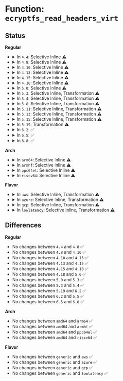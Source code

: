 # Function: <code>ecryptfs_read_headers_virt</code>

## Status
<b>Regular</b>
<ul>
<li>
<details>
<summary>In <code>4.4</code>: Selective Inline ⚠️</summary>

```c
int ecryptfs_read_headers_virt(char *page_virt, struct ecryptfs_crypt_stat *crypt_stat, struct dentry *ecryptfs_dentry, int validate_header_size);
```

**Collision:** Unique Static

**Inline:** Selective

**Transformation:** False

**Instances:**

```
In fs/ecryptfs/crypto.c (ffffffff813067f0)
Location: fs/ecryptfs/crypto.c:1311
Inline: True
Direct callers:
  - fs/ecryptfs/crypto.c:ecryptfs_read_metadata
  - fs/ecryptfs/crypto.c:ecryptfs_read_metadata
```
**Symbols:**

```
ffffffff813067f0-ffffffff81306983: ecryptfs_read_headers_virt (STB_LOCAL)
```
</details>
</li>
<li>
<details>
<summary>In <code>4.8</code>: Selective Inline ⚠️</summary>

```c
int ecryptfs_read_headers_virt(char *page_virt, struct ecryptfs_crypt_stat *crypt_stat, struct dentry *ecryptfs_dentry, int validate_header_size);
```

**Collision:** Unique Static

**Inline:** Selective

**Transformation:** False

**Instances:**

```
In fs/ecryptfs/crypto.c (ffffffff81339330)
Location: fs/ecryptfs/crypto.c:1305
Inline: True
Direct callers:
  - fs/ecryptfs/crypto.c:ecryptfs_read_metadata
  - fs/ecryptfs/crypto.c:ecryptfs_read_metadata
```
**Symbols:**

```
ffffffff81339330-ffffffff81339508: ecryptfs_read_headers_virt (STB_LOCAL)
```
</details>
</li>
<li>
<details>
<summary>In <code>4.10</code>: Selective Inline ⚠️</summary>

```c
int ecryptfs_read_headers_virt(char *page_virt, struct ecryptfs_crypt_stat *crypt_stat, struct dentry *ecryptfs_dentry, int validate_header_size);
```

**Collision:** Unique Static

**Inline:** Selective

**Transformation:** False

**Instances:**

```
In fs/ecryptfs/crypto.c (ffffffff8134f0d0)
Location: fs/ecryptfs/crypto.c:1305
Inline: True
Direct callers:
  - fs/ecryptfs/crypto.c:ecryptfs_read_metadata
  - fs/ecryptfs/crypto.c:ecryptfs_read_metadata
```
**Symbols:**

```
ffffffff8134f0d0-ffffffff8134f2a8: ecryptfs_read_headers_virt (STB_LOCAL)
```
</details>
</li>
<li>
<details>
<summary>In <code>4.13</code>: Selective Inline ⚠️</summary>

```c
int ecryptfs_read_headers_virt(char *page_virt, struct ecryptfs_crypt_stat *crypt_stat, struct dentry *ecryptfs_dentry, int validate_header_size);
```

**Collision:** Unique Static

**Inline:** Selective

**Transformation:** False

**Instances:**

```
In fs/ecryptfs/crypto.c (ffffffff81363b80)
Location: fs/ecryptfs/crypto.c:1305
Inline: True
Direct callers:
  - fs/ecryptfs/crypto.c:ecryptfs_read_metadata
  - fs/ecryptfs/crypto.c:ecryptfs_read_metadata
```
**Symbols:**

```
ffffffff81363b80-ffffffff81363d4f: ecryptfs_read_headers_virt (STB_LOCAL)
```
</details>
</li>
<li>
<details>
<summary>In <code>4.15</code>: Selective Inline ⚠️</summary>

```c
int ecryptfs_read_headers_virt(char *page_virt, struct ecryptfs_crypt_stat *crypt_stat, struct dentry *ecryptfs_dentry, int validate_header_size);
```

**Collision:** Unique Static

**Inline:** Selective

**Transformation:** False

**Instances:**

```
In fs/ecryptfs/crypto.c (ffffffff813888f0)
Location: fs/ecryptfs/crypto.c:1289
Inline: True
Direct callers:
  - fs/ecryptfs/crypto.c:ecryptfs_read_metadata
  - fs/ecryptfs/crypto.c:ecryptfs_read_metadata
```
**Symbols:**

```
ffffffff813888f0-ffffffff81388abf: ecryptfs_read_headers_virt (STB_LOCAL)
```
</details>
</li>
<li>
<details>
<summary>In <code>4.18</code>: Selective Inline ⚠️</summary>

```c
int ecryptfs_read_headers_virt(char *page_virt, struct ecryptfs_crypt_stat *crypt_stat, struct dentry *ecryptfs_dentry, int validate_header_size);
```

**Collision:** Unique Static

**Inline:** Selective

**Transformation:** False

**Instances:**

```
In fs/ecryptfs/crypto.c (ffffffff813b7740)
Location: fs/ecryptfs/crypto.c:1289
Inline: True
Direct callers:
  - fs/ecryptfs/crypto.c:ecryptfs_read_metadata
  - fs/ecryptfs/crypto.c:ecryptfs_read_metadata
```
**Symbols:**

```
ffffffff813b7740-ffffffff813b790f: ecryptfs_read_headers_virt (STB_LOCAL)
```
</details>
</li>
<li>
<details>
<summary>In <code>5.0</code>: Selective Inline ⚠️</summary>

```c
int ecryptfs_read_headers_virt(char *page_virt, struct ecryptfs_crypt_stat *crypt_stat, struct dentry *ecryptfs_dentry, int validate_header_size);
```

**Collision:** Unique Static

**Inline:** Selective

**Transformation:** False

**Instances:**

```
In fs/ecryptfs/crypto.c (ffffffff813d0c50)
Location: fs/ecryptfs/crypto.c:1289
Inline: True
Direct callers:
  - fs/ecryptfs/crypto.c:ecryptfs_read_metadata
  - fs/ecryptfs/crypto.c:ecryptfs_read_metadata
```
**Symbols:**

```
ffffffff813d0c50-ffffffff813d0e1f: ecryptfs_read_headers_virt (STB_LOCAL)
```
</details>
</li>
<li>
<details>
<summary>In <code>5.3</code>: Selective Inline, Transformation ⚠️</summary>

```c
int ecryptfs_read_headers_virt(char *page_virt, struct ecryptfs_crypt_stat *crypt_stat, struct dentry *ecryptfs_dentry, int validate_header_size);
```

**Collision:** Unique Static

**Inline:** Selective

**Transformation:** True

**Instances:**

```
In fs/ecryptfs/crypto.c (ffffffff813fb80a)
Location: fs/ecryptfs/crypto.c:1286
Inline: True
Direct callers:
  - fs/ecryptfs/crypto.c:ecryptfs_read_metadata
  - fs/ecryptfs/crypto.c:ecryptfs_read_metadata
```
**Symbols:**

```
ffffffff813fb790-ffffffff813fb92e: ecryptfs_read_headers_virt (STB_LOCAL)
ffffffff813fda69-ffffffff813fda97: ecryptfs_read_headers_virt.cold (STB_LOCAL)
```
</details>
</li>
<li>
<details>
<summary>In <code>5.4</code>: Selective Inline, Transformation ⚠️</summary>

```c
int ecryptfs_read_headers_virt(char *page_virt, struct ecryptfs_crypt_stat *crypt_stat, struct dentry *ecryptfs_dentry, int validate_header_size);
```

**Collision:** Unique Static

**Inline:** Selective

**Transformation:** True

**Instances:**

```
In fs/ecryptfs/crypto.c (ffffffff814156ea)
Location: fs/ecryptfs/crypto.c:1288
Inline: True
Direct callers:
  - fs/ecryptfs/crypto.c:ecryptfs_read_metadata
  - fs/ecryptfs/crypto.c:ecryptfs_read_metadata
```
**Symbols:**

```
ffffffff81415670-ffffffff8141580e: ecryptfs_read_headers_virt (STB_LOCAL)
ffffffff81417955-ffffffff81417983: ecryptfs_read_headers_virt.cold (STB_LOCAL)
```
</details>
</li>
<li>
<details>
<summary>In <code>5.8</code>: Selective Inline, Transformation ⚠️</summary>

**Collision:** Unique Static

**Inline:** Selective

**Transformation:** True

**Instances:**

```
In fs/ecryptfs/crypto.c (ffffffff8146553d)
Location: fs/ecryptfs/crypto.c:1273
Inline: True
Inline callers:
  - fs/ecryptfs/crypto.c:ecryptfs_read_metadata
  - fs/ecryptfs/crypto.c:ecryptfs_read_metadata
Direct callers:
  - fs/ecryptfs/crypto.c:ecryptfs_read_metadata
  - fs/ecryptfs/crypto.c:ecryptfs_read_metadata
```
**Symbols:**

```
ffffffff81463f30-ffffffff8146407a: ecryptfs_read_headers_virt.part.0 (STB_LOCAL)
ffffffff81465f35-ffffffff81465f63: ecryptfs_read_headers_virt.part.0.cold (STB_LOCAL)
```
</details>
</li>
<li>
<details>
<summary>In <code>5.11</code>: Selective Inline, Transformation ⚠️</summary>

**Collision:** Unique Static

**Inline:** Selective

**Transformation:** True

**Instances:**

```
In fs/ecryptfs/crypto.c (ffffffff81480ddd)
Location: fs/ecryptfs/crypto.c:1273
Inline: True
Inline callers:
  - fs/ecryptfs/crypto.c:ecryptfs_read_metadata
  - fs/ecryptfs/crypto.c:ecryptfs_read_metadata
Direct callers:
  - fs/ecryptfs/crypto.c:ecryptfs_read_metadata
  - fs/ecryptfs/crypto.c:ecryptfs_read_metadata
```
**Symbols:**

```
ffffffff8147f6f0-ffffffff8147f83d: ecryptfs_read_headers_virt.part.0 (STB_LOCAL)
ffffffff81bee6a4-ffffffff81bee6d2: ecryptfs_read_headers_virt.part.0.cold (STB_LOCAL)
```
</details>
</li>
<li>
<details>
<summary>In <code>5.13</code>: Selective Inline, Transformation ⚠️</summary>

**Collision:** Unique Static

**Inline:** Selective

**Transformation:** True

**Instances:**

```
In fs/ecryptfs/crypto.c (ffffffff814866cd)
Location: fs/ecryptfs/crypto.c:1268
Inline: True
Inline callers:
  - fs/ecryptfs/crypto.c:ecryptfs_read_metadata
  - fs/ecryptfs/crypto.c:ecryptfs_read_metadata
Direct callers:
  - fs/ecryptfs/crypto.c:ecryptfs_read_metadata
  - fs/ecryptfs/crypto.c:ecryptfs_read_metadata
```
**Symbols:**

```
ffffffff81484f50-ffffffff81485099: ecryptfs_read_headers_virt.part.0 (STB_LOCAL)
ffffffff81be06dd-ffffffff81be070b: ecryptfs_read_headers_virt.part.0.cold (STB_LOCAL)
```
</details>
</li>
<li>
<details>
<summary>In <code>5.15</code>: Selective Inline, Transformation ⚠️</summary>

**Collision:** Unique Static

**Inline:** Selective

**Transformation:** True

**Instances:**

```
In fs/ecryptfs/crypto.c (ffffffff814dde5d)
Location: fs/ecryptfs/crypto.c:1268
Inline: True
Inline callers:
  - fs/ecryptfs/crypto.c:ecryptfs_read_metadata
  - fs/ecryptfs/crypto.c:ecryptfs_read_metadata
Direct callers:
  - fs/ecryptfs/crypto.c:ecryptfs_read_metadata
  - fs/ecryptfs/crypto.c:ecryptfs_read_metadata
```
**Symbols:**

```
ffffffff814dc5d0-ffffffff814dc7b7: ecryptfs_read_headers_virt.part.0 (STB_LOCAL)
ffffffff81cd0e7a-ffffffff81cd0ea8: ecryptfs_read_headers_virt.part.0.cold (STB_LOCAL)
```
</details>
</li>
<li>
<details>
<summary>In <code>5.19</code>: Transformation ⚠️</summary>

```c
int ecryptfs_read_headers_virt(char *page_virt, struct ecryptfs_crypt_stat *crypt_stat, struct dentry *ecryptfs_dentry, int validate_header_size);
```

**Collision:** Unique Static

**Inline:** No

**Transformation:** True

**Instances:**

```
In fs/ecryptfs/crypto.c (0)
Location: fs/ecryptfs/crypto.c:1268
Inline: False
Direct callers:
  - fs/ecryptfs/crypto.c:ecryptfs_read_metadata
  - fs/ecryptfs/crypto.c:ecryptfs_read_metadata
```
**Symbols:**

```
ffffffff8156a3f0-ffffffff8156a6a7: ecryptfs_read_headers_virt (STB_LOCAL)
ffffffff81e840ba-ffffffff81e840e3: ecryptfs_read_headers_virt.cold (STB_LOCAL)
```
</details>
</li>
<li>
<details>
<summary>In <code>6.2</code>: ✅</summary>

```c
int ecryptfs_read_headers_virt(char *page_virt, struct ecryptfs_crypt_stat *crypt_stat, struct dentry *ecryptfs_dentry, int validate_header_size);
```

**Collision:** Unique Static

**Inline:** No

**Transformation:** False

**Instances:**

```
In fs/ecryptfs/crypto.c (ffffffff8160e190)
Location: fs/ecryptfs/crypto.c:1268
Inline: False
Direct callers:
  - fs/ecryptfs/crypto.c:ecryptfs_read_metadata
  - fs/ecryptfs/crypto.c:ecryptfs_read_metadata
```
**Symbols:**

```
ffffffff8160e190-ffffffff8160e467: ecryptfs_read_headers_virt (STB_LOCAL)
```
</details>
</li>
<li>
<details>
<summary>In <code>6.5</code>: ✅</summary>

```c
int ecryptfs_read_headers_virt(char *page_virt, struct ecryptfs_crypt_stat *crypt_stat, struct dentry *ecryptfs_dentry, int validate_header_size);
```

**Collision:** Unique Static

**Inline:** No

**Transformation:** False

**Instances:**

```
In fs/ecryptfs/crypto.c (ffffffff81646000)
Location: fs/ecryptfs/crypto.c:1244
Inline: False
Direct callers:
  - fs/ecryptfs/crypto.c:ecryptfs_read_metadata
  - fs/ecryptfs/crypto.c:ecryptfs_read_metadata
```
**Symbols:**

```
ffffffff81646000-ffffffff816462d3: ecryptfs_read_headers_virt (STB_LOCAL)
```
</details>
</li>
<li>
<details>
<summary>In <code>6.8</code>: ✅</summary>

```c
int ecryptfs_read_headers_virt(char *page_virt, struct ecryptfs_crypt_stat *crypt_stat, struct dentry *ecryptfs_dentry, int validate_header_size);
```

**Collision:** Unique Static

**Inline:** No

**Transformation:** False

**Instances:**

```
In fs/ecryptfs/crypto.c (ffffffff8167f4c0)
Location: fs/ecryptfs/crypto.c:1244
Inline: False
Direct callers:
  - fs/ecryptfs/crypto.c:ecryptfs_read_metadata
  - fs/ecryptfs/crypto.c:ecryptfs_read_metadata
```
**Symbols:**

```
ffffffff8167f4c0-ffffffff8167f793: ecryptfs_read_headers_virt (STB_LOCAL)
```
</details>
</li>
</ul>
<b>Arch</b>
<ul>
<li>
<details>
<summary>In <code>arm64</code>: Selective Inline ⚠️</summary>

```c
int ecryptfs_read_headers_virt(char *page_virt, struct ecryptfs_crypt_stat *crypt_stat, struct dentry *ecryptfs_dentry, int validate_header_size);
```

**Collision:** Unique Static

**Inline:** Selective

**Transformation:** False

**Instances:**

```
In fs/ecryptfs/crypto.c (ffff8000104f85e0)
Location: fs/ecryptfs/crypto.c:1288
Inline: True
Direct callers:
  - fs/ecryptfs/crypto.c:ecryptfs_read_metadata
  - fs/ecryptfs/crypto.c:ecryptfs_read_metadata
```
**Symbols:**

```
ffff8000104f85e0-ffff8000104f879c: ecryptfs_read_headers_virt (STB_LOCAL)
```
</details>
</li>
<li>
<details>
<summary>In <code>armhf</code>: Selective Inline ⚠️</summary>

```c
int ecryptfs_read_headers_virt(char *page_virt, struct ecryptfs_crypt_stat *crypt_stat, struct dentry *ecryptfs_dentry, int validate_header_size);
```

**Collision:** Unique Static

**Inline:** Selective

**Transformation:** False

**Instances:**

```
In fs/ecryptfs/crypto.c (c06b5ed0)
Location: fs/ecryptfs/crypto.c:1288
Inline: True
Direct callers:
  - fs/ecryptfs/crypto.c:ecryptfs_read_metadata
  - fs/ecryptfs/crypto.c:ecryptfs_read_metadata
```
**Symbols:**

```
c06b5ed0-c06b6068: ecryptfs_read_headers_virt (STB_LOCAL)
```
</details>
</li>
<li>
<details>
<summary>In <code>ppc64el</code>: Selective Inline ⚠️</summary>

```c
int ecryptfs_read_headers_virt(char *page_virt, struct ecryptfs_crypt_stat *crypt_stat, struct dentry *ecryptfs_dentry, int validate_header_size);
```

**Collision:** Unique Static

**Inline:** Selective

**Transformation:** False

**Instances:**

```
In fs/ecryptfs/crypto.c (c000000000637e00)
Location: fs/ecryptfs/crypto.c:1288
Inline: True
Direct callers:
  - fs/ecryptfs/crypto.c:ecryptfs_read_metadata
  - fs/ecryptfs/crypto.c:ecryptfs_read_metadata
```
**Symbols:**

```
c000000000637e00-c000000000638050: ecryptfs_read_headers_virt (STB_LOCAL)
```
</details>
</li>
<li>
<details>
<summary>In <code>riscv64</code>: Selective Inline ⚠️</summary>

```c
int ecryptfs_read_headers_virt(char *page_virt, struct ecryptfs_crypt_stat *crypt_stat, struct dentry *ecryptfs_dentry, int validate_header_size);
```

**Collision:** Unique Static

**Inline:** Selective

**Transformation:** False

**Instances:**

```
In fs/ecryptfs/crypto.c (ffffffe000366f38)
Location: fs/ecryptfs/crypto.c:1288
Inline: True
Direct callers:
  - fs/ecryptfs/crypto.c:ecryptfs_read_metadata
  - fs/ecryptfs/crypto.c:ecryptfs_read_metadata
```
**Symbols:**

```
ffffffe000366f38-ffffffe0003670ec: ecryptfs_read_headers_virt (STB_LOCAL)
```
</details>
</li>
</ul>
<b>Flavor</b>
<ul>
<li>
<details>
<summary>In <code>aws</code>: Selective Inline, Transformation ⚠️</summary>

```c
int ecryptfs_read_headers_virt(char *page_virt, struct ecryptfs_crypt_stat *crypt_stat, struct dentry *ecryptfs_dentry, int validate_header_size);
```

**Collision:** Unique Static

**Inline:** Selective

**Transformation:** True

**Instances:**

```
In fs/ecryptfs/crypto.c (ffffffff8140dcca)
Location: fs/ecryptfs/crypto.c:1288
Inline: True
Direct callers:
  - fs/ecryptfs/crypto.c:ecryptfs_read_metadata
  - fs/ecryptfs/crypto.c:ecryptfs_read_metadata
```
**Symbols:**

```
ffffffff8140dc50-ffffffff8140ddee: ecryptfs_read_headers_virt (STB_LOCAL)
ffffffff8140ff35-ffffffff8140ff63: ecryptfs_read_headers_virt.cold (STB_LOCAL)
```
</details>
</li>
<li>
<details>
<summary>In <code>azure</code>: Selective Inline, Transformation ⚠️</summary>

```c
int ecryptfs_read_headers_virt(char *page_virt, struct ecryptfs_crypt_stat *crypt_stat, struct dentry *ecryptfs_dentry, int validate_header_size);
```

**Collision:** Unique Static

**Inline:** Selective

**Transformation:** True

**Instances:**

```
In fs/ecryptfs/crypto.c (ffffffff813fe74a)
Location: fs/ecryptfs/crypto.c:1288
Inline: True
Direct callers:
  - fs/ecryptfs/crypto.c:ecryptfs_read_metadata
  - fs/ecryptfs/crypto.c:ecryptfs_read_metadata
```
**Symbols:**

```
ffffffff813fe6d0-ffffffff813fe86e: ecryptfs_read_headers_virt (STB_LOCAL)
ffffffff814009b5-ffffffff814009e3: ecryptfs_read_headers_virt.cold (STB_LOCAL)
```
</details>
</li>
<li>
<details>
<summary>In <code>gcp</code>: Selective Inline, Transformation ⚠️</summary>

```c
int ecryptfs_read_headers_virt(char *page_virt, struct ecryptfs_crypt_stat *crypt_stat, struct dentry *ecryptfs_dentry, int validate_header_size);
```

**Collision:** Unique Static

**Inline:** Selective

**Transformation:** True

**Instances:**

```
In fs/ecryptfs/crypto.c (ffffffff8140b04a)
Location: fs/ecryptfs/crypto.c:1288
Inline: True
Direct callers:
  - fs/ecryptfs/crypto.c:ecryptfs_read_metadata
  - fs/ecryptfs/crypto.c:ecryptfs_read_metadata
```
**Symbols:**

```
ffffffff8140afd0-ffffffff8140b16e: ecryptfs_read_headers_virt (STB_LOCAL)
ffffffff8140d2b5-ffffffff8140d2e3: ecryptfs_read_headers_virt.cold (STB_LOCAL)
```
</details>
</li>
<li>
<details>
<summary>In <code>lowlatency</code>: Selective Inline, Transformation ⚠️</summary>

```c
int ecryptfs_read_headers_virt(char *page_virt, struct ecryptfs_crypt_stat *crypt_stat, struct dentry *ecryptfs_dentry, int validate_header_size);
```

**Collision:** Unique Static

**Inline:** Selective

**Transformation:** True

**Instances:**

```
In fs/ecryptfs/crypto.c (ffffffff81420cea)
Location: fs/ecryptfs/crypto.c:1288
Inline: True
Direct callers:
  - fs/ecryptfs/crypto.c:ecryptfs_read_metadata
  - fs/ecryptfs/crypto.c:ecryptfs_read_metadata
```
**Symbols:**

```
ffffffff81420c70-ffffffff81420e0e: ecryptfs_read_headers_virt (STB_LOCAL)
ffffffff81422f35-ffffffff81422f63: ecryptfs_read_headers_virt.cold (STB_LOCAL)
```
</details>
</li>
</ul>

## Differences
<b>Regular</b>
<ul>
<li>
No changes between <code>4.4</code> and <code>4.8</code> ✅
</li>
<li>
No changes between <code>4.8</code> and <code>4.10</code> ✅
</li>
<li>
No changes between <code>4.10</code> and <code>4.13</code> ✅
</li>
<li>
No changes between <code>4.13</code> and <code>4.15</code> ✅
</li>
<li>
No changes between <code>4.15</code> and <code>4.18</code> ✅
</li>
<li>
No changes between <code>4.18</code> and <code>5.0</code> ✅
</li>
<li>
No changes between <code>5.0</code> and <code>5.3</code> ✅
</li>
<li>
No changes between <code>5.3</code> and <code>5.4</code> ✅
</li>
<li>
No changes between <code>5.19</code> and <code>6.2</code> ✅
</li>
<li>
No changes between <code>6.2</code> and <code>6.5</code> ✅
</li>
<li>
No changes between <code>6.5</code> and <code>6.8</code> ✅
</li>
</ul>
<b>Arch</b>
<ul>
<li>
No changes between <code>amd64</code> and <code>arm64</code> ✅
</li>
<li>
No changes between <code>amd64</code> and <code>armhf</code> ✅
</li>
<li>
No changes between <code>amd64</code> and <code>ppc64el</code> ✅
</li>
<li>
No changes between <code>amd64</code> and <code>riscv64</code> ✅
</li>
</ul>
<b>Flavor</b>
<ul>
<li>
No changes between <code>generic</code> and <code>aws</code> ✅
</li>
<li>
No changes between <code>generic</code> and <code>azure</code> ✅
</li>
<li>
No changes between <code>generic</code> and <code>gcp</code> ✅
</li>
<li>
No changes between <code>generic</code> and <code>lowlatency</code> ✅
</li>
</ul>
